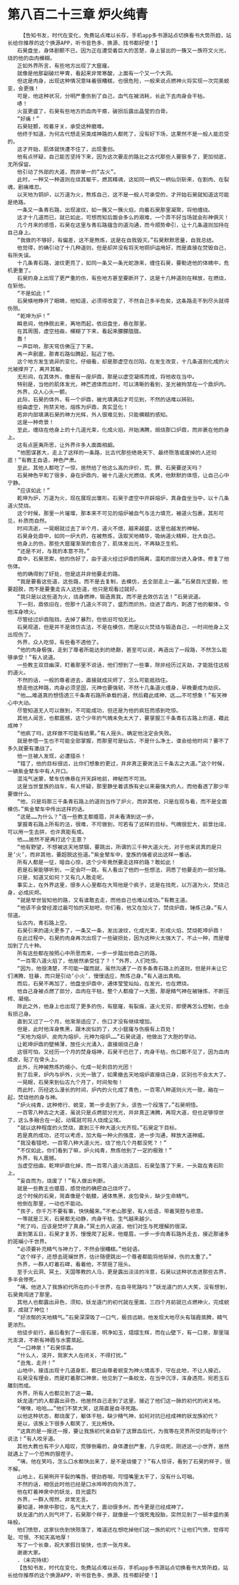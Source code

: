 # 第八百二十三章 炉火纯青
        【告知书友，时代在变化，免费站点难以长存，手机app多书源站点切换看书大势所趋，站长给你推荐的这个换源APP，听书音色多、换源、找书都好使！】
       石昊盘坐，身体剧颤不已，因为正在遭受着巨大的苦楚，身上冒出的一簇又一族符文火光，烧的他的血肉模糊。
       正如外界所言，有些地方出现了大窟窿。
       就像是他那副破烂甲胄，看起来非常寒酸，上面有一个又一个大洞。
       但这是肉身，出现这种情况意味着很糟糕，也很危险，一般来说点燃神火将实现一次完美蜕变，会更强！
       可是，他这种状况，分明严重伤到了自己，血气在被消耗，长此下去肉身会干枯。
       哧！
       火苗更盛了，石昊有些地方的血肉干瘪，破损后露出晶莹的白骨。
       “好痛！”
       石昊轻颤，咬着牙关，承受这种磨难。
       他终于知道，为何古代想走另类成神路的人都死了，没有好下场，这果然不是一般人能忍受的。
       这才开始，肌体就快遭不住了，出现重创。
       他有点怀疑，自己能否坚持下来，因为这次要走的路比之古代那些人要狠多了，更加彻底，无所保留。
       他引动了外部的大道，而非单一的“古火”。
       此时，一种又一种道则在烧其躯干，燃其精魂，这如同一柄又一柄仙剑斩来，在割肉、在裂魂，剧痛难忍。
       以天地为铜炉，以万道为火，熬炼自己，这不是一般人可承受的，才开始石昊就知道这可能是绝路。
       一条又一条青石路，出现波纹，如一簇又一簇火焰，向着石昊那里凝聚，将他缠绕。
       这才十几道而已，就已如此，可想而知后面会多么的艰难，一个弄不好当场就会形神俱灭！
       几个月来的感悟，石昊在这里与青石路蕴含的道沟通，而今顺势牵引，让十几条道则加持在自己身上。
       “我做的不够好，有偏差，这不是熬炼，这是在自我毁灭。”石昊默默思量，自我总结。
       他觉得，的确引动了十几种道则，但是却并没有将天地铜炉运用好，而是直接在焚毁自己，有所失误。
       十几条青石路，波纹更亮了，如同一条又一条光蛇游来，缠住石昊，要勒进他的体魄中，危机更重了。
       石昊的身上出现了更严重的伤，有些地方甚至要断开了，这是十几种道则在释放，在燃烧，在斩他。
       “不是如此！”
       石昊倏地睁开了眼睛，他知道，必须得改变了，不然自己多半危矣，这条路走不到尽头就得伤殒。
       “乾坤为炉！”
       瞬息间，他挣脱出来，离地而起，依旧盘坐，悬在那里。
       在其周围，虚空扭曲，模糊了下来，看起来朦朦胧胧。
       轰！
       一声巨响，那天穹仿佛压了下来。
       再一声剧震，那青石路似腾起，贴近了他。
       这个地方发生诡异的变化，仔细看，却是那虚空在凹陷，在发生改变，十几条道则化成的火光被撑开了，离开其躯。
       无形间，在其体外，像是有一座炉鼎，那是以虚空凝练而成，将他收在当中。
       特别是，当他的肌体发光，神芒透体而出时，可以清晰的看到，圣光被拘禁在一个鼎炉内。
       外界，众人心头一颤。
       此际，石昊的体外，有一个炉鼎，被光填满后才可见到，不然的话难以辨别。
       扭曲虚空，拘禁天地，熔炼为炉鼎，真实显化！
       若非内部填满石昊的神力光辉，外人很难见到，只能模糊的感知。
       这是一种奇景！
       至此，缠绕在他身上的十几道光束，化成火焰，开始沸腾，煅烧那口炉鼎，而非裹在他的身上。
       这有点匪夷所思，让外界许多人面面相觑。
       “他图谋甚大，走上了这样的一条路，比古代那些绝艳天下、最终殒落或废掉的人还彻底！”有教主自语，神色严肃。
       至此，其他人都吃了一惊，居然给了他这么高的评价，荒、罪、石昊要逆天吗？
       石昊神色平和了很多，身在炉鼎内，被十几道火光燃烧、炙烤，他默默的体悟，让自己心中宁静。
       “应该如此！”
       乾坤为炉，万道为火，现在展现出雏形。石昊于虚空中开辟熔炉，真身盘坐当中，以十几条道火焚烧。
       这个时候，那里一片璀璨，那本来不可见的熔炉被血气与法力填充，被道火包裹，其形可见，朴质而自然。
       时间流逝，一晃眼就过去了半个月，道火不熄，越来越盛，这里也越发的神秘。
       石昊身处鼎中，如同一炉大药，在被熬炼，汲取天地精华，吸纳道火精粹，壮大自己。
       他身上的伤，那些大窟窿渐渐的愈合了，肌体发出光，不再缺乏生机。
       “还是不对，与我的本意不符。”
       鼎中，石昊思索，他的伤好了，由于道火经过炉鼎的隔离，温和的部分进入身体，修复了他伤体。
       他的确得到了好处，但是这并非他要走的路。
       “我是要看这些道，这些路，而不是去复制，去模仿，去全部走上一遍。”石昊目光坚毅，他要超脱，而不是要重走古人这些道，他只是观看过就好。
       “我只是以这些道为火，烧身燃神，锻造真我，而不是去效仿古法！”石昊说道。
       下一刻，鼎依旧在，但那十几道火不同了，盛烈而炽热，烧进了鼎内，刺透了他的躯体，令他浑身喷火。
       尽管经过炉鼎阻挡，去掉了暴烈，但依旧可怕无比。
       石昊观道，但是并不是效仿古法，不是在模仿，而是以火焚烧与锻造自己，一时间他身上又出现伤了。
       外界，众人吃惊，有些看不透他了。
       “他的肉身极强，走到了尊者所能达到的绝巅，甚至可以说，再造出了一段路，不然怎么能够承受！”有人说道。
       一些教主双目幽深，盯着那里不说话，他们想到了一些事，除非经历过天劫，才能抵住这般的道火。
       不然的话，一般的尊者进去，直接就成灰烬了，怎么可能抵挡住。
       想走他这种路，肉身必须坚固，元神也要强韧，不然十几条道火缠身，早晚要成为劫灰。
       “他……难道真的想悟透三千条青石路所承载的道，然后藉此成神，这……不可想象！”有天神心中大动。
       尽管知道无人可以做到，不可能成功，但还是为他的疯狂而感到吃惊。
       其他人闻言，也都震撼，这个少年的气魄未免太大了，要掌握三千条青石古路上的道，藉此成神？
       “他疯了吗，这样做不可能有结果。”有人摇头，确定他注定会失败。
       就是参悟一生也不可能全部掌握，而那里可是仙古，不是什么净土，谁会给他时间？要不了多久就要有激战了。
       他一旦被人发现，必遭猎杀！
       “错了，他的目标很远，比你们想象的更过，并非真正要效法三千条古之大道。”这个时候，一辆紫金辇车中有人开口。
       混沌气迷蒙，辇车仿佛悬在开天辟地前，神秘而不可测。
       这是当世皇族的战车，有人怀疑，那里静坐着该族有史以来最强大的人，而他看透了那少年要做什么。
       “他，只是将那三千条青石路上的道则当作了炉火，而非其他，只是在观与看，而不是全面模仿。”紫金辇车中传出这样的话。
       “这是……为什么？”连一些教主都蹙眉，并未看清到这一步。
       掌握青石路上所有的法，很难，不可做到，可若有了这样的目标，气魄很宏大，前景壮阔，可以用一生去拼，也许真能有成。
       他……居然不是再打这个主意？
       “他有野望，不想被这天地禁锢，要跳出，所谓的三千种大道火光，对于他来说真的是只是‘火’，而非其他，要超脱这些道。”紫金辇车中，皇族的强者说出这样一番话。
       所有人都是一怔，暗自心惊，这个少年竟然要走这样的路？敢如此！
       若是石昊能够听到，一定会吓一跳，有人看出了他的一些想法，洞悉了他要走的一部分路。
       只是，知道又如何？又有几人敢走呢。
       事实上，在外界这里，很多人心里都在大骂他是个疯子，这是在找死，以万道为火，焚烧己身，必成灰烬。
       “就是举世皆知他的路，又有谁敢去走，而他自己也难以成功。”有教主道。
       “他该不会曾经渡过最可怕的天劫吧，你们看，他又在加火了，焚烧炉鼎，锤炼己身。”有人惊道。
       仙古内，青石路上空。
       石昊引来的道火更多了，一条又一条，发出波纹，化成光束，形成火焰，焚烧乾坤炉鼎！
       在此过程中，石昊的肉身再次出现了一些破损处，因为这种火太强大了，不止一种，而是增加到了几十种。
       所有这些都在按照心中所思而来，一步一步踏出他自己的路。
       “一百零八道火焰了，他居然承受住了？！”外界，人们吃惊。
       “因为，他很清楚，不可能一蹴而就，虽然沟通了一百多条青石路上的道则，但是并未让它们沸腾、狂暴，而只是引动‘小火’，慢慢适应，熬炼己身。”有人道出真相。
       而后，石昊不再加了，他盘坐炉鼎中，通体莹莹灿灿，在发光，也在燃烧。
       他自己身被点燃了部分，血肉在干枯，整个人都瘦了一大圈，那是精气神在被锤炼，不断压榨、凝缩。
       除此之外，他身上也出现了更多的伤，有窟窿，有裂痕，道火无穷，即便再怎么控制，也会有损己身。
       直到又过了一个月，他渐渐适应了，伤口才没有继续增加。
       但是，此时他浑身焦黑，跟木炭似的了，大小窟窿与伤痕有上百处！
       “天地为熔炉、皮肉为熔炉，元神为熔炉……”石昊说道，他做出了大胆的举动。
       让乾坤炉鼎的壁稀薄，放任火光涌入，直接煅烧己身！
       这很可怕，又经历一个月的焚身熔神，石昊干巴巴了，肉身干枯，伤口都不见了，因为血肉成皮，贴了在骨头上。
       此外，元神被熬炼的缩小，化成一轮刺目的光团！
       到了后来，炉内与炉外，火光一致了，如果撤去天地熔炉直接烧己身，区别也不会太大了。
       一晃眼，石昊来到仙古九个月了，时间匆匆！
       而此时，历经这么漫长的时间，炉内的火化成了青色，一百零八种道则火光一致，融在一起，焚烧他的身与神。
       “炉火纯青，这种修行、蜕变，第一步走到了头，该告一个段落了。”石昊明悟。
       一百零八种古之大道，虽说只是点燃部分光光，并非真正沸腾，再现大道，但也足够惊世了，这么多融合在一起，动辄就可将人烧成尘埃。
       “就以这种程度的火焚烧，直到三千种大道火光齐现。”石昊定下目标。
       若是真的成功，还可以考虑，加大每一种火的强度，进一步沟通，释放大道神威。
       “我没看错吧，一百零八种大道火光，烧了他几个月都没死？！”
       “不仅如此，你们看到了嘛，炉火纯青，熬炼他到了一定的极致！”
       外界，有人震撼。
       当虚空扭曲，乾坤炉鼎化掉，而一百零八道火消退后，石昊坠落了下来，一头栽在青石阶上。
       “妄自而为，烧废了！”有人做出判断。
       就是一些教主也蹙眉，感觉他的确把自己烧坏了。
       这个时候的石昊，简直像是个骷髅，通体焦黑，皮包骨头，缺少生命精气。
       他倒在那里，一动也不能动。
       “孩子，你千万不要有事，快快醒来。”不老山那里，有人低语，带着哭腔与悲意。
       一等就是三天，石昊都无动静，肉身干枯，生气越来越少。
       “死了吗，应该是焚坏了真身。”冥土的人说道，他们对生与死理解的很深。
       直到第五日，石昊才复苏，慢慢爬了起来，他蹙眉，一步一步向青石路外走去，接近那诸多的斑斓小千世界。
       “必须要补充精气与神力了，不然会很糟糕。”他轻语。
       “这个样子，还想去斑斓世界，估计随便跳出一个尊者都能将他斩掉，伤的太重了。”
       外界，一群人盯着石碑，看着他，不禁摇了摇头。
       至于火云洞、冥土、天国等教的人马，更是露出淡淡的冷意，石昊以这种状态进那些古界，多半会惨死。
       “咦，他进入了我族初代所在的小千世界，在自寻死路吗？”妖龙道门的人大笑，没有想到，石昊竟闯进了那里。
       其他人也都露出异色，须知，妖龙道门的初代就在里面，三四个月前就已点燃神火，完成蜕变，成就了神位！
       “好浓郁的天地精气。”石昊深深吸了一口气，极目远眺，他发现大地尽头有瑞霞蒸腾，精气更浓烈。
       他徒步前行，最后看到了一座石崖，明净如玉，熠熠生辉，而在山壁下，有一口泉，那里瑞光澎湃，不断有神霞与水雾蒸起。
       “一口神泉！”石昊惊喜。
       “什么人，滚开，我家大人在闭关，不得打扰。”
       “丑鬼，走开！”
       山地中，接连出现十几道身影，都已由尊者蜕变为神火境高手，守在此地，不让人接近。
       石昊没有理会，而是盯着那口神泉，他见到了一条蛟龙，在当中沉浮，浑身透亮，宛若玉石雕刻而成。
       外界，所有人也都见到了这一幕。
       妖龙道门的人都露出异色，他居然自己走到了这里，接近了他们这一脉的初代的闭关地。
       “嘿嘿，哈哈……”他们不禁大笑，这简直是自寻死路。
       以他这种状态，都烧废了，躯体干枯，缺少精气神，如何对抗已经成神的妖龙族初代？
       是以，该族上下很多人都笑了，无比畅快。
       “这真的是一报还一报，要让我族初代亲自斩了这罪血后代，为我等在灵界所受的耻辱讨个说法！”有人咬牙道。
       其他大教也有不少人暗叹，荒够倒霉的，身体遭创严重，几乎烧死，刚进这一小世界，居然就遇上了一个恐怖的狠茬子。
       “咦，他在笑吗，怎么口水都快出来了，是不是烧傻了？”有人惊讶，看到了石昊的样子，很不解。
       山地上，石昊咧开干裂的嘴唇，使劲吞咽，可惜嘴里太干了，没有什么可咽。
       不然的话，相信此时他已经是口水哗哗的向外流了。
       他在盯着神泉中的妖龙，目光盛烈
       外界，一群人愕然，非常无言。
       要知道，神泉中那位，名气太大了，震动很多州，而今更是已经成神了。
       妖龙道门的人则气坏了，石昊那个样子，就像是一个饿死鬼投胎，突然见到了一顿丰盛的美味般。
       他们愤怒，这家伙伤到快殒落了，难道还在想吃掉他们这一族的初代？让他们气愤，觉得可耻、可恨、不知天高地厚！
       写了一个长章，祝大家假日愉快，也求一张月来。
       谢谢大家。
       .（未完待续）
       【告知书友，时代在变化，免费站点难以长存，手机app多书源站点切换看书大势所趋，站长给你推荐的这个换源APP，听书音色多、换源、找书都好使！】